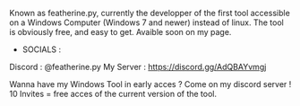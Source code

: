 Known as featherine.py, currently the developper of the first tool accessible on a Windows Computer
(Windows 7 and newer) instead of linux. The tool is obviously free, and easy to get. Avaible soon on my page.


- SOCIALS :

Discord : @featherine.py
My Server : https://discord.gg/AdQBAYvmgj

Wanna have my Windows Tool in early acces ? Come on my discord server ! 10 Invites = free acces of the current version of the tool.
